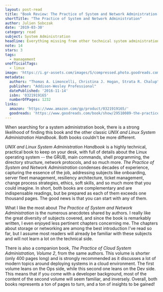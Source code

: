 ```yaml
---
layout: post-read
title: "Book Review: The Practice of System and Network Administration: Volume 1"
shortTitle: "The Practice of System and Network Administration"
author: Julien Sobczak
date: '2019-03-30'
category: read
subject: System Administration
headline: Everything missing from other technical system administration books
note: 14
stars: 3
tags:
  - management
unofficialTags:
  - linux
image: 'https://i.gr-assets.com/images/S/compressed.photo.goodreads.com/books/1471284526l/29510089.jpg'
metadata:
  authors: "Thomas A. Limoncelli, Christina J. Hogan, Strata R. Chalup"
  publisher: "Addison-Wesley Professional"
  datePublished: '2016-11-14'
  isbn: '0321919165'
  numberOfPages: 1232
links:
  amazon: 'https://www.amazon.com/gp/product/0321919165/'
  goodreads: 'https://www.goodreads.com/book/show/29510089-the-practice-of-system-and-network-administration'
---
```


When searching for a system administration book, there is a strong likelihood of finding this book and the other classic _UNIX and Linux System Administration Handbook_. Both books couldn't be more different.

_UNIX and Linux System Administration Handbook_ is a highly technical, practical book to keep on your desk, with full of details about the Linux operating system -- the GRUB, main commands, shell programming, the directory structure, network protocols, and so much more. _The Practice of System and Network Administration_ condenses decades of experience, capturing the essence of the job, addressing subjects like onboarding, server fleet management, resiliency architecture, ticket management, change process strategies, ethics, soft skills, and so much more that you could imagine. In short, both books are complementary and are indispensable readings, but be prepared as each of them exceeds one thousand pages. The good news is that you can start with any of them.

What I like the most about _The Practice of System and Network Administration_ is the numerous anecdotes shared by authors. I really like the great diversity of subjects covered, and since the book is remarkably written, I even enjoyed less pertinent chapters concerning me. The chapters about storage or networking are among the best introduction I've read so far, but I assume most readers will already be familiar with these subjects and will not learn a lot on the technical side.

There is also a companion book, _The Practice of Cloud System Administration, Volume 2_, from the same authors. This volume is shorter (only 400 pages long) and is strongly recommended as it discusses a lot of modern topics around deploying systems in a cloud environment. The first volume leans on the Ops side, while this second one leans on the Dev side. This means that if you come with a developer background, most of the content of the second volume will seem familiar, and inversely. Overall, both books represents a ton of pages to turn, and a ton of insights to be gained!
